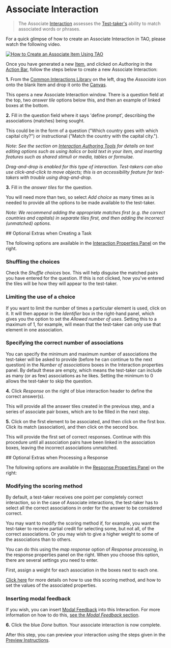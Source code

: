 <!--
created_at: 2016-12-15
authors:         
    - "Catherine Pease"
--> 

# Associate Interaction

>The Associate [Interaction](../appendix/glossary.md#interaction) assesses the [Test-taker's](../appendix/glossary.md#test-taker) ability to match associated words or phrases. 

For a quick glimpse of how to create an Associate Interaction in TAO, please watch the following video.

[![How to Create an Associate Item Using TAO](https://img.youtube.com/vi/MXyO4Q3vpH8/hqdefault.jpg)](https://youtube.com/watch?v=MXyO4Q3vpH8&rel=0 "How to Create an Associate Item Using TAO")

Once you have generated a new [Item](../appendix/glossary.md#item), and clicked on *Authoring* in the [Action Bar](../appendix/glossary.md#action-bar), follow the steps below to create a new Associate Interaction:

**1.** From the [Common Interactions Library](../appendix/glossary.md#common-interactions-library) on the left, drag the *Associate* icon onto the blank Item and drop it onto the [Canvas](../appendix/glossary.md#canvas).

This opens a new Associate Interaction window. There is a question field at the top, two *answer tile* options below this, and then an example of linked boxes at the bottom.

**2.** Fill in the question field where it says 'define prompt', describing the associations (matches) being sought.

This could be in the form of a question ("Which country goes with which capital city?") or instructional ("Match the country with the capital city."). 

*Note: See the section on [Interaction Authoring Tools](../interactions/interaction-authoring-tools.md) for details on text editing options such as using italics or bold text in your item, and inserting features such as shared stimuli or media, tables or formulae.*

*Drag-and-drop is enabled for this type of interaction. Test-takers can also use click-and-click to move objects; this is an accessibility feature for test-takers with trouble using drag-and-drop.*

**3.** Fill in the *answer tiles* for the question. 

You will need more than two, so select *Add choice* as many times as is needed to provide all the options to be made available to the test-taker.

*Note: We recommend adding the appropriate matches first (e.g. the correct countries and capitals) in separate tiles first, and then adding the incorrect (unmatched) options.* 

<aside class="optional-extras">
## Optional Extras when Creating a Task

The following options are available in the [Interaction Properties Panel](../appendix/glossary.md#interaction-properties-panel) on the right.

### Shuffling the choices

Check the *Shuffle choices* box. This will help disguise the matched pairs you have entered for the question. If this is not clicked, how you've entered the tiles will be how they will appear to the test-taker.

### Limiting the use of a choice

If you want to limit the number of times a particular element is used, click on it. It will then appear in the *Identifier* box in the right-hand panel, which gives you the option to set the *Allowed number of uses*. Setting this to a maximum of 1, for example, will mean that the test-taker can only use that element in one association. 

### Specifying the correct number of associations

You can specify the minimum and maximum number of associations the test-taker will be asked to provide (before he can continue to the next question) in the *Number of associations* boxes in the Interaction properties panel. By default these are empty, which means the test-taker can include as many (or as few) associations as he likes. Setting the minimum to 0 allows the test-taker to skip the question.

</aside>

**4.** Click *Response* on the right of blue interaction header to define the correct answer(s).

This will provide all the answer tiles created in the previous step, and a series of associate pair boxes, which are to be filled in the next step.

**5.** Click on the first element to be associated, and then click on the first box. Click its match (association), and then click on the second box.

This will provide the first set of correct responses. Continue with this procedure until all association pairs have been linked in the association boxes, leaving the incorrect associations unmatched. 

<aside class="optional-extras">
## Optional Extras when Processing a Response

The following options are available in the [Response Properties Panel](../appendix/glossary.md#response-properties-panel) on the right:

### Modifying the scoring method


By default, a test-taker receives one point per completely correct interaction, so in the case of Associate interactions, the test-taker has to select all the correct associations in order for the answer to be considered correct.

You may want to modify the scoring method if, for example, you want the test-taker to receive partial credit for selecting some, but not all, of the correct associations. Or you may wish to give a higher weight to some of the associations than to others. 

You can do this using the *map response* option of *Response processing*, in the response properties panel on the right. When you choose this option, there are several settings you need to enter. 

First, assign a weight for each association in the boxes next to each one. 

[Click here](../items/item-scoring-rules.md#item-scoring-rules) for more details on how to use this scoring method, and how to set the values of the associated properties.

### Inserting modal feedback 

If you wish, you can insert [Modal Feedback](../appendix/glossary.md#modal-feedback) into this Interaction. For more information on how to do this, [see the *Modal Feedback* section](../items/modal-feedback.md).

</aside>

**6.** Click the blue *Done* button. Your associate interaction is now complete.

After this step, you can preview your interaction using the steps given in the [Preview Instructions](../items/preview.md).
